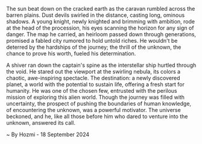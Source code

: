 
The sun beat down on the cracked earth as the caravan rumbled across the barren plains. Dust devils swirled in the distance, casting long, ominous shadows.  A young knight, newly knighted and brimming with ambition, rode at the head of the procession, his eyes scanning the horizon for any sign of danger. The map he carried, an heirloom passed down through generations, promised a fabled city rumored to hold untold riches. He wouldn't be deterred by the hardships of the journey; the thrill of the unknown, the chance to prove his worth, fueled his determination. 

A shiver ran down the captain's spine as the interstellar ship hurtled through the void. He stared out the viewport at the swirling nebula, its colors a chaotic, awe-inspiring spectacle.  The destination: a newly discovered planet, a world with the potential to sustain life, offering a fresh start for humanity. He was one of the chosen few, entrusted with the perilous mission of exploring this alien world. Though the journey was filled with uncertainty, the prospect of pushing the boundaries of human knowledge, of encountering the unknown, was a powerful motivator.  The universe beckoned, and he, like all those before him who dared to venture into the unknown, answered its call. 

~ By Hozmi - 18 September 2024
